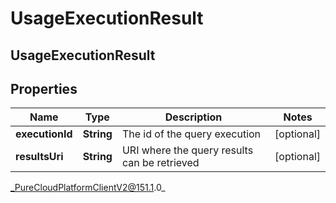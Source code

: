 # UsageExecutionResult

## UsageExecutionResult

## Properties

|Name | Type | Description | Notes|
|------------ | ------------- | ------------- | -------------|
| **executionId** | **String** | The id of the query execution | [optional] |
| **resultsUri** | **String** | URI where the query results can be retrieved | [optional] |



_PureCloudPlatformClientV2@151.1.0_
